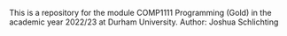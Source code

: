 This is a repository for the module COMP1111 Programming (Gold) in the academic year 2022/23 at Durham University.
Author: Joshua Schlichting
